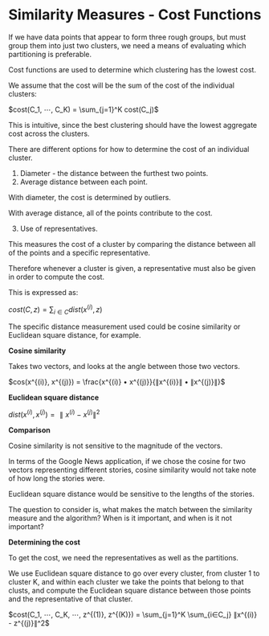# Similarity Measures - Cost Functions

If we have data points that appear to form three rough groups, but must group them into just two clusters, we need a means of evaluating which partitioning is preferable.

Cost functions are used to determine which clustering has the lowest cost.

We assume that the cost will be the sum of the cost of the individual clusters:

$cost(C_1, ⋯, C_K) = \sum_{j=1}^K cost(C_j)$

This is intuitive, since the best clustering should have the lowest aggregate cost across the clusters.

There are different options for how to determine the cost of an individual cluster.

1. Diameter - the distance between the furthest two points.
2. Average distance between each point.

With diameter, the cost is determined by outliers.

With average distance, all of the points contribute to the cost.

3. Use of representatives.

This measures the cost of a cluster by comparing the distance between all of the points and a specific representative.

Therefore whenever a cluster is given, a representative must also be given in order to compute the cost.

This is expressed as:

$cost(C, z) = \sum_{i∈C} dist(x^{(i)}, z)$

The specific distance measurement used could be cosine similarity or Euclidean square distance, for example.

**Cosine similarity**

Takes two vectors, and looks at the angle between those two vectors.

$cos(x^{(i)}, x^{(j)}) = \frac{x^{(i)} • x^{(j)}}{∥x^{(i)}∥ • ∥x^{(j)}∥}$

**Euclidean square distance**

$dist(x^{(i)}, x^{(j)}) = ∥x^{(i)} - x^{(j)}∥^2$

**Comparison**

Cosine similarity is not sensitive to the magnitude of the vectors.

In terms of the Google News application, if we chose the cosine for two vectors representing different stories, cosine similarity would not take note of how long the stories were.

Euclidean square distance would be sensitive to the lengths of the stories.

The question to consider is, what makes the match between the similarity measure and the algorithm? When is it important, and when is it not important?

**Determining the cost**

To get the cost, we need the representatives as well as the partitions.

We use Euclidean square distance to go over every cluster, from cluster 1 to cluster K, and within each cluster we take the points that belong to that clusts, and compute the Euclidean square distance between those points and the representative of that cluster.

$cost(C_1, ⋯, C_K, ⋯, z^{(1)}, z^{(K)}) = \sum_{j=1}^K \sum_{i∈C_j} ∥x^{(i)} - z^{(j)}∥^2$
